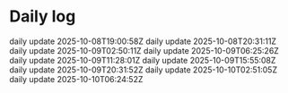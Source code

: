 # Daily log
daily update 2025-10-08T19:00:58Z
daily update 2025-10-08T20:31:11Z
daily update 2025-10-09T02:50:11Z
daily update 2025-10-09T06:25:26Z
daily update 2025-10-09T11:28:01Z
daily update 2025-10-09T15:55:08Z
daily update 2025-10-09T20:31:52Z
daily update 2025-10-10T02:51:05Z
daily update 2025-10-10T06:24:52Z
